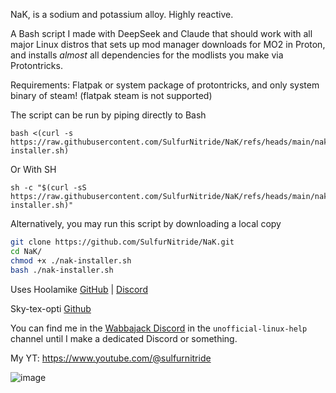 NaK, is a sodium and potassium alloy. Highly reactive.

A Bash script I made with DeepSeek and Claude that should work with all major Linux distros that sets up mod manager downloads for MO2 in Proton, and installs _almost_ all dependencies for the modlists you make via Protontricks.

Requirements: Flatpak or system package of protontricks, and only system binary of steam! (flatpak steam is not supported)

The script can be run by piping directly to Bash 
```
bash <(curl -s https://raw.githubusercontent.com/SulfurNitride/NaK/refs/heads/main/nak-installer.sh)
```

Or With SH
```
sh -c "$(curl -sS https://raw.githubusercontent.com/SulfurNitride/NaK/refs/heads/main/nak-installer.sh)"
```
Alternatively, you may run this script by downloading a local copy
```bash
git clone https://github.com/SulfurNitride/NaK.git
cd NaK/
chmod +x ./nak-installer.sh 
bash ./nak-installer.sh
```

Uses Hoolamike [GitHub](https://github.com/Niedzwiedzw/hoolamike) | [Discord](https://discord.gg/xYHjpKX3YP)

Sky-tex-opti [Github](https://github.com/BenHUET/sky-tex-opti)

You can find me in the [Wabbajack Discord](https://discord.gg/wabbajack) in the `unofficial-linux-help` channel until I make a dedicated Discord or something.

My YT: https://www.youtube.com/@sulfurnitride


![image](https://github.com/user-attachments/assets/4f0838c2-5ce3-406e-b671-1ae4bfc87dfd)

